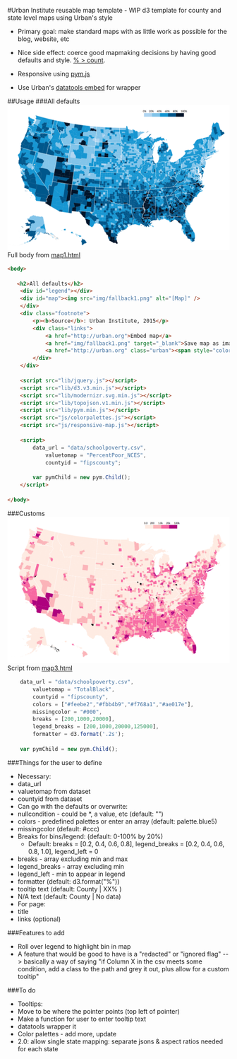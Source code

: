 #Urban Institute reusable map template - WIP
d3 template for county and state level maps using Urban's style
* Primary goal: make standard maps with as little work as possible for the blog, website, etc
* Nice side effect: coerce good mapmaking decisions by having good defaults and style. [% > count](https://xkcd.com/1138/).

* Responsive using [pym.js](https://github.com/nprapps/pym.js)
* Use Urban's [datatools embed](https://github.com/UrbanInstitute/datatools-embed) for wrapper

##Usage
###All defaults
![Defaults example](/img/fallback1.png)
Full body from [map1.html](/map1.html)
```html
<body>

   <h2>All defaults</h2>
    <div id="legend"></div>
    <div id="map"><img src="img/fallback1.png" alt="[Map]" />
    </div>
    <div class="footnote">
        <p><b>Source</b>: Urban Institute, 2015</p>
        <div class="links">
            <a href="http://urban.org">Embed map</a>
            <a href="img/fallback1.png" target="_blank">Save map as image</a>
            <a href="http://urban.org" class="urban"><span style="color:#1696d2">Urban</span> <span style="color:#000">Institute</span></a>
        </div>
    </div>

    <script src="lib/jquery.js"></script>
    <script src="lib/d3.v3.min.js"></script>
    <script src="lib/modernizr.svg.min.js"></script>
    <script src="lib/topojson.v1.min.js"></script>
    <script src="lib/pym.min.js"></script>
    <script src="js/colorpalettes.js"></script>
    <script src="js/responsive-map.js"></script>

    <script>
        data_url = "data/schoolpoverty.csv",
            valuetomap = "PercentPoor_NCES",
            countyid = "fipscounty";

        var pymChild = new pym.Child();
    </script>

</body>
```
###Customs
![Custom example](/img/fallback3.png)
Script from [map3.html](/map3.html)
```javascript
    data_url = "data/schoolpoverty.csv",
        valuetomap = "TotalBlack",
        countyid = "fipscounty",
        colors = ["#feebe2","#fbb4b9","#f768a1","#ae017e"],
        missingcolor = "#000",
        breaks = [200,1000,20000],
        legend_breaks = [200,1000,20000,125000],
        formatter = d3.format('.2s');

    var pymChild = new pym.Child();
```

###Things for the user to define
* Necessary:
 * data_url
 * valuetomap from dataset
 * countyid from dataset
* Can go with the defaults or overwrite:
 * nullcondition - could be *, a value, etc (default: "")
 * colors - predefined palettes or enter an array (default: palette.blue5)
 * missingcolor (default: #ccc)
 * Breaks for bins/legend: (default: 0-100% by 20%)
    * Default: breaks = [0.2, 0.4, 0.6, 0.8], legend_breaks = [0.2, 0.4, 0.6, 0.8, 1.0], legend_left = 0
 * breaks - array excluding min and max
 * legend_breaks - array excluding min
 * legend_left - min to appear in legend
 * formatter (default: d3.format("%"))
 * tooltip text (default: County | XX% )
 * N/A text (default: County | No data)
* For page:
 * title
 * links (optional)

###Features to add
* Roll over legend to highlight bin in map
* A feature that would be good to have is a "redacted" or "ignored flag" --> basically a way of saying "if Column X in the csv meets some condition, add a class to the path and grey it out, plus allow for a custom tooltip"


###To do
* Tooltips:
 * Move to be where the pointer points (top left of pointer)
 * Make a function for user to enter tooltip text
* datatools wrapper it
* Color palettes - add more, update
* 2.0: allow single state mapping: separate jsons & aspect ratios needed for each state
